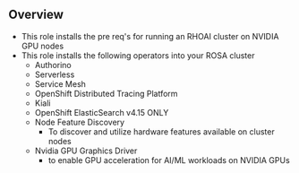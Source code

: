 ## Overview

- This role installs the pre req's for running an RHOAI cluster on NVIDIA GPU nodes
- This role installs the following operators into your ROSA cluster
  - Authorino
  - Serverless
  - Service Mesh
  - OpenShift Distributed Tracing Platform
  - Kiali
  - OpenShift ElasticSearch v4.15 ONLY
  - Node Feature Discovery 
    - To discover and utilize hardware features available on cluster nodes
  - Nvidia GPU Graphics Driver
    - to enable GPU acceleration for AI/ML workloads on NVIDIA GPUs
